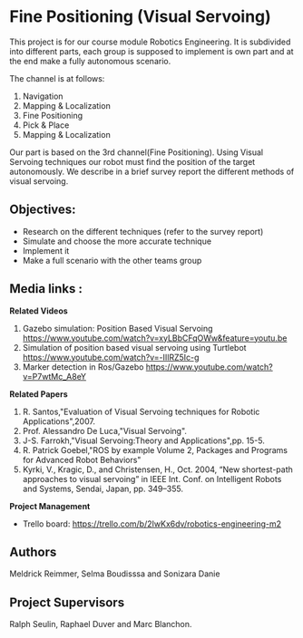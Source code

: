 # Fine Positioning (Visual Servoing)

This project is for our course module Robotics Engineering. 
It is subdivided into different parts, each group is supposed to implement is own part and at the end make a fully autonomous scenario. 

The channel is at follows:
1. Navigation
2. Mapping & Localization
3. Fine Positioning 
4. Pick & Place
5. Mapping & Localization

Our part is based on the 3rd channel(Fine Positioning). Using Visual Servoing techniques our robot must find the position of the target autonomously.
We describe in a brief survey report the different methods of visual servoing.


## Objectives:
- Research on the different techniques (refer to the survey report)
- Simulate and choose the more accurate technique
- Implement it
- Make a full scenario with the other teams group


## Media links :

**Related Videos**
1. Gazebo simulation: Position Based Visual Servoing https://www.youtube.com/watch?v=xyLBbCFqOWw&feature=youtu.be
2. Simulation of position based visual servoing using Turtlebot https://www.youtube.com/watch?v=-IIlRZ5Ic-g
3. Marker detection in Ros/Gazebo https://www.youtube.com/watch?v=P7wtMc_A8eY

**Related Papers**
1. R. Santos,"Evaluation of Visual Servoing techniques for Robotic Applications",2007.
2. Prof. Alessandro De Luca,"Visual Servoing".
3. J-S. Farrokh,"Visual Servoing:Theory and Applications",pp. 15-5.
4. R. Patrick Goebel,"ROS by example Volume 2, Packages and Programs for Advanced Robot Behaviors"
5. Kyrki, V., Kragic, D., and Christensen, H., Oct. 2004, “New shortest-path approaches to visual
servoing” in IEEE Int. Conf. on Intelligent Robots and Systems, Sendai, Japan, pp. 349–355.

**Project Management**
- Trello board: https://trello.com/b/2IwKx6dv/robotics-engineering-m2

## Authors
Meldrick Reimmer, Selma Boudisssa and Sonizara Danie


## Project Supervisors
Ralph Seulin, Raphael Duver and Marc Blanchon.
 



